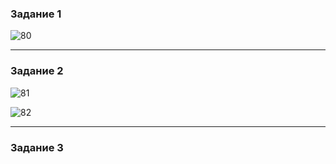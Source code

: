 ### Задание 1

![80](https://github.com/Oigen181/Rabbitmq-Evgeny-Andreev/assets/126493876/959f10bd-8656-4a62-85ac-d989cc87e149)

---

### Задание 2

![81](https://github.com/Oigen181/Rabbitmq-Evgeny-Andreev/assets/126493876/c44ca3f8-333c-473b-834c-1631d3eb72b0)

![82](https://github.com/Oigen181/Rabbitmq-Evgeny-Andreev/assets/126493876/f0293929-6932-45b2-9ff5-81f1f7583952)

---

### Задание 3

